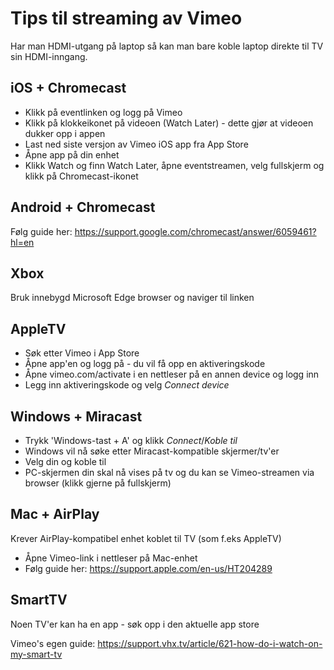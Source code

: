 # Tips til streaming av Vimeo

Har man HDMI-utgang på laptop så kan man bare koble laptop direkte til TV sin HDMI-inngang.

## iOS + Chromecast
- Klikk på eventlinken og logg på Vimeo
- Klikk på klokkeikonet på videoen (Watch Later) - dette gjør at videoen dukker opp i appen
- Last ned siste versjon av Vimeo iOS app fra App Store
- Åpne app på din enhet
- Klikk Watch og finn Watch Later, åpne eventstreamen, velg fullskjerm og klikk på Chromecast-ikonet

## Android + Chromecast
Følg guide her: https://support.google.com/chromecast/answer/6059461?hl=en

## Xbox
Bruk innebygd Microsoft Edge browser og naviger til linken

## AppleTV
- Søk etter Vimeo i App Store
- Åpne app'en og logg på - du vil få opp en aktiveringskode
- Åpne vimeo.com/activate i en nettleser på en annen device og logg inn
- Legg inn aktiveringskode og velg *Connect device*

## Windows + Miracast
- Trykk 'Windows-tast + A' og klikk *Connect*/*Koble til*
- Windows vil nå søke etter Miracast-kompatible skjermer/tv'er
- Velg din og koble til
- PC-skjermen din skal nå vises på tv og du kan se Vimeo-streamen via browser (klikk gjerne på fullskjerm)

## Mac + AirPlay
Krever AirPlay-kompatibel enhet koblet til TV (som f.eks AppleTV)
- Åpne Vimeo-link i nettleser på Mac-enhet
- Følg guide her: https://support.apple.com/en-us/HT204289

## SmartTV
Noen TV'er kan ha en app - søk opp i den aktuelle app store

Vimeo's egen guide: https://support.vhx.tv/article/621-how-do-i-watch-on-my-smart-tv
